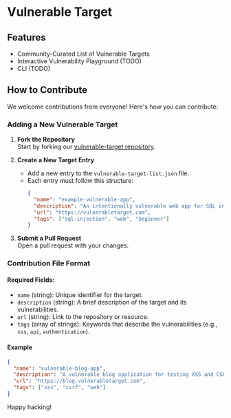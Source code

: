 # Vulnerable Target


## Features
- Community-Curated List of Vulnerable Targets
- Interactive Vulnerability Playground (TODO)
- CLI (TODO)


## How to Contribute

We welcome contributions from everyone! Here's how you can contribute:


### Adding a New Vulnerable Target

1. **Fork the Repository**  
   Start by forking our [vulnerable-target repository](https://github.com/HappyHackingSpace/vulnerable-target).

2. **Create a New Target Entry**  
   - Add a new entry to the `vulnerable-target-list.json` file.  
   - Each entry must follow this structure:
     ```json
     {
       "name": "example-vulnerable-app",
       "description": "An intentionally vulnerable web app for SQL injection testing.",
       "url": "https://vulnerabletarget.com",
       "tags": ["sql-injection", "web", "beginner"]
     }
     ```

3. **Submit a Pull Request**  
   Open a pull request with your changes.


### Contribution File Format

#### Required Fields:
- `name` (string): Unique identifier for the target.
- `description` (string): A brief description of the target and its vulnerabilities.
- `url` (string): Link to the repository or resource.
- `tags` (array of strings): Keywords that describe the vulnerabilities (e.g., `xss`, `api`, `authentication`).

#### Example
```json
{
  "name": "vulnerable-blog-app",
  "description": "A vulnerable blog application for testing XSS and CSRF attacks.",
  "url": "https://blog.vulnerabletarget.com",
  "tags": ["xss", "csrf", "web"]
}
```


Happy hacking!
